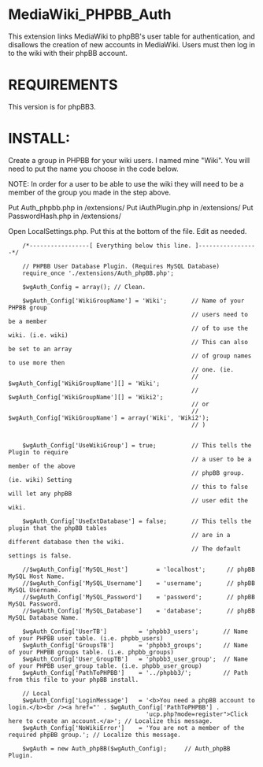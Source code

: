 MediaWiki_PHPBB_Auth
====================

This extension links MediaWiki to phpBB's user table for authentication, and disallows the creation of new accounts in MediaWiki. Users must then log in to the wiki with their phpBB account.

REQUIREMENTS
=================
This version is for phpBB3.

INSTALL:
=================

Create a group in PHPBB for your wiki users. I named mine "Wiki". 
You will need to put the name you choose in the code below. 

NOTE: In order for a user to be able to use the wiki they will need to 
be a member of the group you made in the step above.

Put Auth_phpbb.php in /extensions/
Put iAuthPlugin.php in /extensions/
Put PasswordHash.php in /extensions/

Open LocalSettings.php. Put this at the bottom of the file. Edit as needed.

        /*-----------------[ Everything below this line. ]-----------------*/
        
        // PHPBB User Database Plugin. (Requires MySQL Database)
        require_once './extensions/Auth_phpBB.php';
        
        $wgAuth_Config = array(); // Clean.
        
        $wgAuth_Config['WikiGroupName'] = 'Wiki';       // Name of your PHPBB group
                                                        // users need to be a member
                                                        // of to use the wiki. (i.e. wiki)
                                                        // This can also be set to an array 
                                                        // of group names to use more then 
                                                        // one. (ie. 
                                                        // $wgAuth_Config['WikiGroupName'][] = 'Wiki';
                                                        // $wgAuth_Config['WikiGroupName'][] = 'Wiki2';
                                                        // or
                                                        // $wgAuth_Config['WikiGroupName'] = array('Wiki', 'Wiki2');
                                                        // )
        
        
        $wgAuth_Config['UseWikiGroup'] = true;          // This tells the Plugin to require
                                                        // a user to be a member of the above
                                                        // phpBB group. (ie. wiki) Setting
                                                        // this to false will let any phpBB
                                                        // user edit the wiki.
        
        $wgAuth_Config['UseExtDatabase'] = false;       // This tells the plugin that the phpBB tables
                                                        // are in a different database then the wiki.
                                                        // The default settings is false.
        
        //$wgAuth_Config['MySQL_Host']        = 'localhost';      // phpBB MySQL Host Name.
        //$wgAuth_Config['MySQL_Username']    = 'username';       // phpBB MySQL Username.
        //$wgAuth_Config['MySQL_Password']    = 'password';       // phpBB MySQL Password.
        //$wgAuth_Config['MySQL_Database']    = 'database';       // phpBB MySQL Database Name.
        
        $wgAuth_Config['UserTB']         = 'phpbb3_users';       // Name of your PHPBB user table. (i.e. phpbb_users)
        $wgAuth_Config['GroupsTB']       = 'phpbb3_groups';      // Name of your PHPBB groups table. (i.e. phpbb_groups)
        $wgAuth_Config['User_GroupTB']   = 'phpbb3_user_group';  // Name of your PHPBB user_group table. (i.e. phpbb_user_group)
        $wgAuth_Config['PathToPHPBB']    = '../phpbb3/';         // Path from this file to your phpBB install.
        
        // Local
        $wgAuth_Config['LoginMessage']   = '<b>You need a phpBB account to login.</b><br /><a href="' . $wgAuth_Config['PathToPHPBB'] .
                                           'ucp.php?mode=register">Click here to create an account.</a>'; // Localize this message.
        $wgAuth_Config['NoWikiError']    = 'You are not a member of the required phpBB group.'; // Localize this message.
        
        $wgAuth = new Auth_phpBB($wgAuth_Config);     // Auth_phpBB Plugin.
